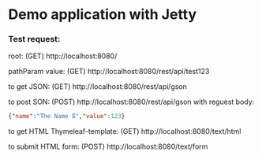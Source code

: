 
# Demo application with Jetty

### Test request:

root: (GET) http://localhost:8080/

pathParam value: (GET) http://localhost:8080/rest/api/test123

to get JSON: (GET) http://localhost:8080/rest/api/gson

to post SON: (POST) http://localhost:8080/rest/api/gson with reguest body:
```json
{"name":"The Name ß","value":123}
```

to get HTML Thymeleaf-template: (GET) http://localhost:8080/text/html

to submit HTML form: (POST) http://localhost:8080/text/form



